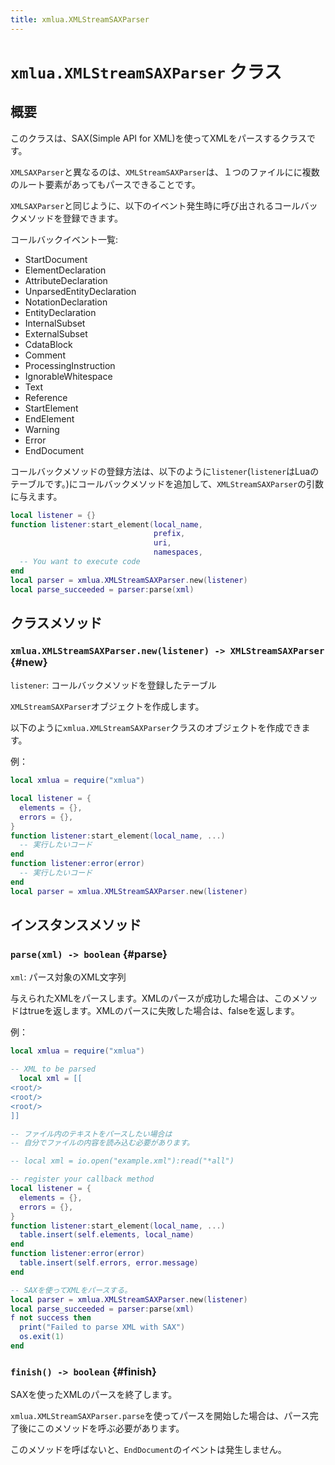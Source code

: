 ```yaml
---
title: xmlua.XMLStreamSAXParser
---
```


# `xmlua.XMLStreamSAXParser` クラス

## 概要

このクラスは、SAX(Simple API for XML)を使ってXMLをパースするクラスです。

`XMLSAXParser`と異なるのは、`XMLStreamSAXParser`は、１つのファイルにに複数のルート要素があってもパースできることです。

`XMLSAXParser`と同じように、以下のイベント発生時に呼び出されるコールバックメソッドを登録できます。

コールバックイベント一覧:
  * StartDocument
  * ElementDeclaration
  * AttributeDeclaration
  * UnparsedEntityDeclaration
  * NotationDeclaration
  * EntityDeclaration
  * InternalSubset
  * ExternalSubset
  * CdataBlock
  * Comment
  * ProcessingInstruction
  * IgnorableWhitespace
  * Text
  * Reference
  * StartElement
  * EndElement
  * Warning
  * Error
  * EndDocument

コールバックメソッドの登録方法は、以下のように`listener`(`listener`はLuaのテーブルです。)にコールバックメソッドを追加して、`XMLStreamSAXParser`の引数に与えます。

```lua
local listener = {}
function listener:start_element(local_name,
                                prefix,
                                uri,
                                namespaces,
  -- You want to execute code
end
local parser = xmlua.XMLStreamSAXParser.new(listener)
local parse_succeeded = parser:parse(xml)
```

## クラスメソッド

### `xmlua.XMLStreamSAXParser.new(listener) -> XMLStreamSAXParser` {#new}

`listener`: コールバックメソッドを登録したテーブル

`XMLStreamSAXParser`オブジェクトを作成します。

以下のように`xmlua.XMLStreamSAXParser`クラスのオブジェクトを作成できます。

例：

```lua
local xmlua = require("xmlua")

local listener = {
  elements = {},
  errors = {},
}
function listener:start_element(local_name, ...)
  -- 実行したいコード
end
function listener:error(error)
  -- 実行したいコード
end
local parser = xmlua.XMLStreamSAXParser.new(listener)
```

## インスタンスメソッド

### `parse(xml) -> boolean` {#parse}

`xml`: パース対象のXML文字列

与えられたXMLをパースします。XMLのパースが成功した場合は、このメソッドはtrueを返します。XMLのパースに失敗した場合は、falseを返します。

例：

```lua
local xmlua = require("xmlua")

-- XML to be parsed
  local xml = [[
<root/>
<root/>
<root/>
]]

-- ファイル内のテキストをパースしたい場合は
-- 自分でファイルの内容を読み込む必要があります。

-- local xml = io.open("example.xml"):read("*all")

-- register your callback method
local listener = {
  elements = {},
  errors = {},
}
function listener:start_element(local_name, ...)
  table.insert(self.elements, local_name)
end
function listener:error(error)
  table.insert(self.errors, error.message)
end

-- SAXを使ってXMLをパースする。
local parser = xmlua.XMLStreamSAXParser.new(listener)
local parse_succeeded = parser:parse(xml)
f not success then
  print("Failed to parse XML with SAX")
  os.exit(1)
end
```

### `finish() -> boolean` {#finish}

SAXを使ったXMLのパースを終了します。

`xmlua.XMLStreamSAXParser.parse`を使ってパースを開始した場合は、パース完了後にこのメソッドを呼ぶ必要があります。

このメソッドを呼ばないと、`EndDocument`のイベントは発生しません。
